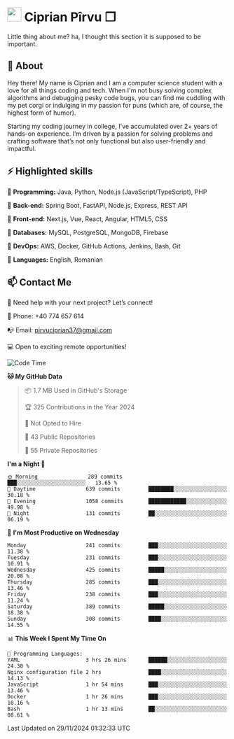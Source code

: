 # <img height="32px" src="https://user-images.githubusercontent.com/74038190/216122041-518ac897-8d92-4c6b-9b3f-ca01dcaf38ee.png"> Ciprian Pîrvu ❐ </h1>

Little thing about me? ha, I thought this section it is supposed to be important.

## 🧐 About

Hey there! My name is Ciprian and I am a computer science student with a love for all things coding and tech. When I'm not busy solving complex algorithms and debugging pesky code bugs, you can find me cuddling with my pet corgi or indulging in my passion for puns (which are, of course, the highest form of humor).

Starting my coding journey in college, I've accumulated over 2+ years of hands-on experience. I’m driven by a passion for solving problems and crafting software that’s not only functional but also user-friendly and impactful.


## ⚡ Highlighted skills

🎯 **Programming:** Java, Python, Node.js (JavaScript/TypeScript), PHP

🎯 **Back-end:** Spring Boot, FastAPI, Node.js, Express, REST API

🎯 **Front-end:** Next.js, Vue, React, Angular, HTML5, CSS

🎯 **Databases:** MySQL, PostgreSQL, MongoDB, Firebase

🎯 **DevOps:** AWS, Docker, GitHub Actions, Jenkins, Bash, Git

🎯 **Languages:** English, Romanian



## 📫 Contact Me

🤝 Need help with your next project? Let’s connect!

📱 Phone: +40 774 657 614

📭 Email: pirvuciprian37@gmail.com


💻 Open to exciting remote opportunities!

<!--START_SECTION:waka-->
![Code Time](http://img.shields.io/badge/Code%20Time-2%2C231%20hrs%2043%20mins-blue)

**🐱 My GitHub Data** 

> 📦 1.7 MB Used in GitHub's Storage 
 > 
> 🏆 325 Contributions in the Year 2024
 > 
> 🚫 Not Opted to Hire
 > 
> 📜 43 Public Repositories 
 > 
> 🔑 55 Private Repositories 
 > 
**I'm a Night 🦉** 

```text
🌞 Morning                289 commits         ███░░░░░░░░░░░░░░░░░░░░░░   13.65 % 
🌆 Daytime                639 commits         ████████░░░░░░░░░░░░░░░░░   30.18 % 
🌃 Evening                1058 commits        ████████████░░░░░░░░░░░░░   49.98 % 
🌙 Night                  131 commits         ██░░░░░░░░░░░░░░░░░░░░░░░   06.19 % 
```
📅 **I'm Most Productive on Wednesday** 

```text
Monday                   241 commits         ███░░░░░░░░░░░░░░░░░░░░░░   11.38 % 
Tuesday                  231 commits         ███░░░░░░░░░░░░░░░░░░░░░░   10.91 % 
Wednesday                425 commits         █████░░░░░░░░░░░░░░░░░░░░   20.08 % 
Thursday                 285 commits         ███░░░░░░░░░░░░░░░░░░░░░░   13.46 % 
Friday                   238 commits         ███░░░░░░░░░░░░░░░░░░░░░░   11.24 % 
Saturday                 389 commits         █████░░░░░░░░░░░░░░░░░░░░   18.38 % 
Sunday                   308 commits         ████░░░░░░░░░░░░░░░░░░░░░   14.55 % 
```


📊 **This Week I Spent My Time On** 

```text
💬 Programming Languages: 
YAML                     3 hrs 26 mins       ██████░░░░░░░░░░░░░░░░░░░   24.30 % 
Nginx configuration file 2 hrs               ████░░░░░░░░░░░░░░░░░░░░░   14.13 % 
JavaScript               1 hr 54 mins        ███░░░░░░░░░░░░░░░░░░░░░░   13.46 % 
Docker                   1 hr 26 mins        ███░░░░░░░░░░░░░░░░░░░░░░   10.16 % 
Bash                     1 hr 13 mins        ██░░░░░░░░░░░░░░░░░░░░░░░   08.61 % 
```


 Last Updated on 29/11/2024 01:32:33 UTC
<!--END_SECTION:waka-->
